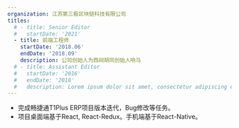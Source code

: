 ```yaml
---
organization: 江苏第三极区块链科技有限公司
titles:
  # - title: Senior Editor
  #   startDate: '2021'
  - title: 前端工程师
    startDate: '2018.06'
    endDate: '2018.09'
    description: 公司创始人为西祠胡同创始人响马
  # - title: Assistant Editor
  #   startDate: '2016'
  #   endDate: '2018'
  #   description: Lorem ipsum dolor sit amet, consectetur adipiscing elit, sed do eiusmod tempor incididunt ut labore et dolore magna aliqua. Ultrices in iaculis nunc sed augue lacus viverra vitae congue.
---
```


- 完成畅捷通T1Plus ERP项目版本迭代，Bug修改等任务。
- 项目桌面端基于React, React-Redux。手机端基于React-Native。
